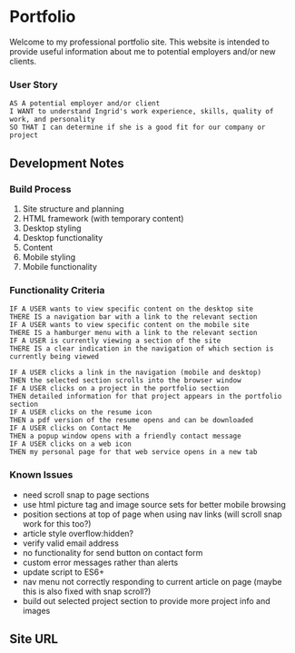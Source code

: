 # Portfolio

Welcome to my professional portfolio site. This website is intended to provide useful information about me to potential employers and/or new clients.

### User Story

```
AS A potential employer and/or client
I WANT to understand Ingrid's work experience, skills, quality of work, and personality
SO THAT I can determine if she is a good fit for our company or project
```

## Development Notes

### Build Process

1. Site structure and planning
2. HTML framework (with temporary content)
3. Desktop styling
4. Desktop functionality
5. Content
6. Mobile styling
7. Mobile functionality

### Functionality Criteria

```
IF A USER wants to view specific content on the desktop site
THERE IS a navigation bar with a link to the relevant section
IF A USER wants to view specific content on the mobile site
THERE IS a hamburger menu with a link to the relevant section
IF A USER is currently viewing a section of the site
THERE IS a clear indication in the navigation of which section is currently being viewed

IF A USER clicks a link in the navigation (mobile and desktop)
THEN the selected section scrolls into the browser window
IF A USER clicks on a project in the portfolio section
THEN detailed information for that project appears in the portfolio section
IF A USER clicks on the resume icon
THEN a pdf version of the resume opens and can be downloaded
IF A USER clicks on Contact Me
THEN a popup window opens with a friendly contact message
IF A USER clicks on a web icon
THEN my personal page for that web service opens in a new tab
```

### Known Issues

- need scroll snap to page sections
- use html picture tag and image source sets for better mobile browsing
- position sections at top of page when using nav links (will scroll snap work for this too?)
- article style overflow:hidden?
- verify valid email address
- no functionality for send button on contact form
- custom error messages rather than alerts
- update script to ES6+
- nav menu not correctly responding to current article on page (maybe this is also fixed with snap scroll?)
- build out selected project section to provide more project info and images

## Site URL
